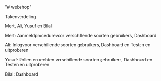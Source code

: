 "# webshop" 

Takenverdeling 

Mert, Ali, Yusuf en Bilal

Mert: Aanmeldprocedurevoor verschillende soorten gebruikers, Dashboard

Ali: Inlogvoor verschillende soorten gebruikers, Dashboard en Testen en uitproberen 

Yusuf: Rollen en rechten verschillende soorten gebruikers, Dashboard en Testen en uitproberen 

Bilal: Dashboard
